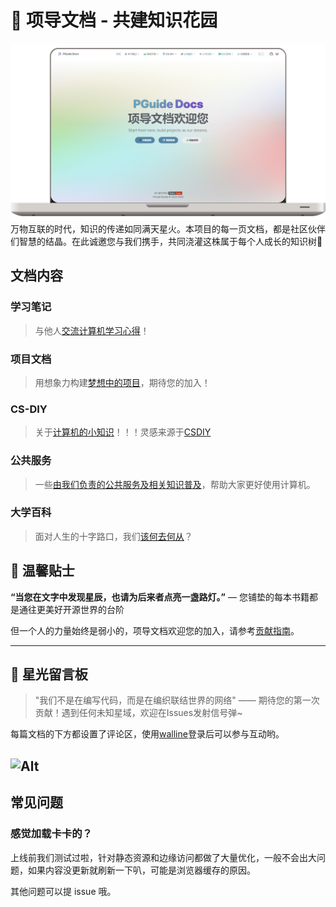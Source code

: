 # 🌱 项导文档 - 共建知识花园

![pguide-doc.png](docs/.vuepress/public/src/pguide-doc.png)
万物互联的时代，知识的传递如同满天星火。本项目的每一页文档，都是社区伙伴们智慧的结晶。在此诚邀您与我们携手，共同浇灌这株属于每个人成长的知识树👫

## 文档内容

### 学习笔记

> 与他人[交流计算机学习心得](https://docs.pguide.studio/learning-notes/)！

### 项目文档

> 用想象力构建[梦想中的项目](https://docs.pguide.studio/project-docs/)，期待您的加入！

### CS-DIY

> 关于[计算机的小知识](https://docs.pguide.studio/cs-diy/)！！！灵感来源于[CSDIY](https://csdiy.wiki/)

### 公共服务

> 一些[由我们负责的公共服务及相关知识普及](https://docs.pguide.studio/public-service/)，帮助大家更好使用计算机。

### 大学百科

> 面对人生的十字路口，我们[该何去何从](https://docs.pguide.studio/campus-wiki/apply-student-email/)？

## 🌟 温馨贴士
**“当您在文字中发现星辰，也请为后来者点亮一盏路灯。”** — 您铺垫的每本书籍都是通往更美好开源世界的台阶

但一个人的力量始终是弱小的，项导文档欢迎您的加入，请参考[贡献指南](https://docs.pguide.studio/contribute/)。

---

## 🌈 星光留言板
> "我们不是在编写代码，而是在编织联结世界的网络" —— 期待您的第一次贡献！遇到任何未知星域，欢迎在Issues发射信号弹~

每篇文档的下方都设置了评论区，使用[walline](https://comment.pguide.studio/ui)登录后可以参与互动哟。

![Alt](https://repobeats.axiom.co/api/embed/277806b39e1a868ff6f2a389a82b2041932a4bc0.svg "Repobeats analytics image")
--- 

## 常见问题

### 感觉加载卡卡的？

上线前我们测试过啦，针对静态资源和边缘访问都做了大量优化，一般不会出大问题，如果内容没更新就刷新一下叭，可能是浏览器缓存的原因。

其他问题可以提 issue 哦。
